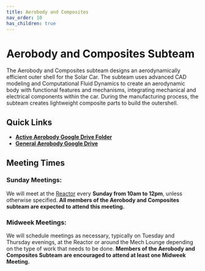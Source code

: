 ```yaml
---
title: Aerobody and Composites
nav_order: 10
has_children: true
---
```


# Aerobody and Composites Subteam

The Aerobody and Composites subteam designs an aerodynamically efficient outer shell for the Solar Car. The subteam uses advanced CAD modeling and Computational Fluid Dynamics to create an aerodynamic body with functional features and mechanisms, integrating mechanical and electrical components within the car. During the manufacturing process, the subteam creates lightweight composite parts to build the outershell.

## Quick Links

- [**Active Aerobody Google Drive Folder**](https://drive.google.com/drive/folders/1uD5HF41cTCEBTqO_bTPeyaCQOkk2wF0j?usp=sharing)
- [**General Aerobody Google Drive**](https://drive.google.com/drive/folders/0B9pfwGJzgMFqWVdHU2JUQUpyeHc?resourcekey=0-gapHyfGg6IilU4PCR39WdQ&usp=sharing)

## Meeting Times

### Sunday Meetings: 

We will meet at the [Reactor](https://maps.app.goo.gl/mbZNW5j79LLLdETy8) every **Sunday from 10am to 12pm**, unless otherwise specified. **All members of the Aerobody and Composites subteam are expected to attend this meeting.**

### Midweek Meetings:

We will schedule meetings as necessary, typically on Tuesday and Thursday evenings, at the Reactor or around the Mech Lounge depending on the type of work that needs to be done. **Members of the Aerobody and Composites Subteam are encouraged to attend at least one Midweek Meeting.**
